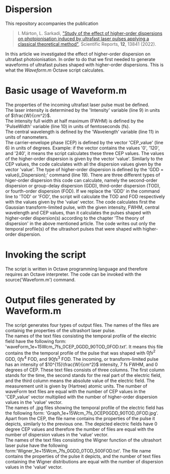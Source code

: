 # Dispersion
This repository accompanies the publication

> I. Márton, L. Sarkadi, ["Study of the effect of higher-order dispersions on photoionisation induced by ultrafast laser pulses applying a classical theoretical method"](https://www.nature.com/articles/s41598-022-18034-w), Scientific Reports, **12**, 13841 (2022).

In this article we investigated the effect of higher-order dispersion on ultrafast photoionisation. In order to do that we first needed to generate waveforms of ultrafast pulses shaped with higher-order dispersions. This is what the *Waveform.m* Octave script calculates.

# Basic usage of Waveform.m
The properties of the incoming ultrafast laser pulse must be defined.<br>
The laser intensity is determined by the 'Intensity' variable (line 9) in units of $\frac{W}{cm^2}$.<br>
The intensity full width at half maximum (FWHM) is defined by the 'PulseWidth' variable (line 10) in units of femtoseconds (fs).<br>
The central wavelength is defined by the 'Wavelength' variable (line 11) in units of nanometers.<br>
The carrier-envelope phase (CEP) is defined by the vector 'CEP_value' (line 6) in units of degrees. Example: if the vector contains the values '0', '120', and '240', it means the script calculates these three CEP values.
The values of the higher-order dispersion is given by the vector 'value'. Similarly to the CEP values, the code calculates with all the dispersion values given by the vector 'value'. The type of higher-order dispersion is defined by the 'GDD = value(i_Dispersion);' command (line 19). There are three different types of higer-order dispersion this code can calculate, namely the second-order dispersion or group-delay dispersion (GDD), third-order dispersion (TOD), or fourth-order dispersion (FOD). If we replace the 'GDD' in the command line to 'TOD' or 'FOD', the script will calculate the TOD and FOD respectively with the values given by the 'value' vector. The code calculates first the Gaussian transform-limited pulse, with the given intensity, FWHM, central wavelength and CEP values, than it calculates the pulses shaped with higher-order dispersion(s) according to the chapter 'The theory of dispersion' in the above mentioned article. The code writes out only the temporal profile(s) of the ultrashort pulses that were shaped with higher-order dispersion.<br>
# Invoking the script
The script is written in Octave programming language and therefore requires an Octave interpreter. The code can be invoked with the source('Waveform.m') command.
# Output files generated by Waveform.m
The script generates four types of output files. The names of the files are containig the properties of the ultrashort laser pulse.<br>
The names of the text files consisting the temporal profile of the electric field have the following form: 'waveForm_1e+15Wcm_7fs_0CEP_0GDD_90TOD_0FOD.txt'. It means this file contains the the temporal profile of the pulse that was shaped with $0 fs^2$ GDD, $0 fs^4$ FOD, and $90 fs^3$ FOD. The incoming, or transform-limited pulse has an intensity of $10^{15}\frac{W}{cm^2}$ intensity, 7 fs FWHM, and 0 degrees of CEP. These text files consists of three columns. The first column stands for the time, the second stands for the real part of the electric field, and the third column means the absolute value of the electric field. The measurement unit is given by (Hartree) atomic units. The number of waveForm text files are equal with the number of CEP values in the 'CEP_value' vector multiplied with the number of higher-order dispersion values in the 'value' vector.<br>
The names of .jpg files showing the temporal profile of the electric field has the following form: 'Graph_1e+15Wcm_7fs_0CEP0GDD_90TOD_0FOD.jpg'. Apart from the CEP, the file name contains the properties of the pulse it depicts, similarly to the previous one. The depicted electric fields have 0 degree CEP values and therefore the number of files are equal with the number of dispersion values in the 'value' vector.<br>
The names of the text files consisting the Wigner function of the ultrashort laser pulse have the following form:'Wigner_1e+15Wcm_7fs_0GDD_0TOD_500FOD.txt'. The file name contains the properties of the pulse it depicts, and the number of text files containing the Wigner distributions are equal with the number of dispersion values in the 'value' vector.<br>
